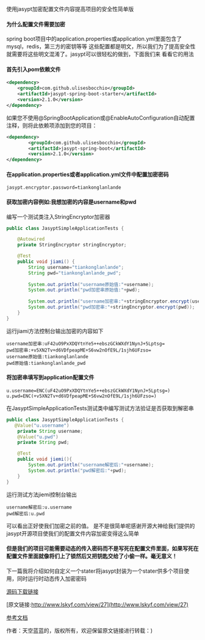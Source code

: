 使用jasypt加密配置文件内容提高项目的安全性简单版

#### 为什么配置文件需要加密
spring boot项目中的application.properties或application.yml里面包含了mysql，redis，第三方的密钥等等
这些配置都是明文，所以我们为了提高安全性就需要将这些明文混淆了。jasypt可以很轻松的做到，下面我们来
看看它的用法
#### 首先引入pom依赖文件
```xml
<dependency>
    <groupId>com.github.ulisesbocchio</groupId>
    <artifactId>jasypt-spring-boot-starter</artifactId>
    <version>2.1.0</version>
</dependency>
```
 如果您不使用@SpringBootApplication或@EnableAutoConfiguration自动配置注释，则将此依赖项添加到您的项目：
  
```xml
<dependency>
        <groupId>com.github.ulisesbocchio</groupId>
        <artifactId>jasypt-spring-boot</artifactId>
        <version>2.1.0</version>
</dependency>
```
#### 在application.properties或者application.yml文件中配置加密密码
```properties
jasypt.encryptor.password=tiankonglanlande
```
#### 获取加密内容例如:我想加密的内容是username和pwd
编写一个测试类注入StringEncryptor加密器
```java
public class JasyptSimpleApplicationTests {

	@Autowired
	private StringEncryptor stringEncryptor;

	@Test
	public void jiami() {
		String username="tiankonglanlande";
		String pwd="tiankonglanlande_pwd";
		
		System.out.println("username原始值:"+username);
		System.out.println("pwd加密串原始值:"+pwd);
		
		System.out.println("username加密串:"+stringEncryptor.encrypt(username));
		System.out.println("pwd加密串:"+stringEncryptor.encrypt(pwd));
	}
}

```
运行jiami方法控制台输出加密的内容如下
```
username加密串:uF42uO9PxXDQYtnYe5++ebszGCkWXdY1NynJ+5Lptsg=
pwd加密串:+v5XN2Tv+d6VDfpeapME+S6vw2nOfE9L/1sjh6UFzso=
username原始值:tiankonglanlande
pwd原始值:tiankonglanlande_pwd
```
#### 将加密串填写到application配置文件
```properties
u.username=ENC(uF42uO9PxXDQYtnYe5++ebszGCkWXdY1NynJ+5Lptsg=)
u.pwd=ENC(+v5XN2Tv+d6VDfpeapME+S6vw2nOfE9L/1sjh6UFzso=)
```
在JasyptSimpleApplicationTests测试类中编写测试方法验证是否获取到解密串
```java
public class JasyptSimpleApplicationTests {
   @Value("u.username")
	private String username;
	@Value("u.pwd")
	private String pwd;

	@Test
	public void jiemi(){
		System.out.println("username解密后:"+username);
		System.out.println("pwd解密后:"+pwd);
	}
}
```
运行测试方法jiemi控制台输出
```
username解密后:u.username
pwd解密后:u.pwd

```
可以看出正好使我们加密之前的值。
是不是很简单呢感谢开源大神给我们提供的jasypt开源项目使我们的配置文件内容加密变得这么简单
#### 但是我们的项目可能需要动态的传入密码而不是写死在配置文件里面，如果写死在配置文件里面就像将们上了锁然后又把钥匙交给了小偷一样。毫无意义！
下一篇我将介绍如何自定义一个stater将jasypt封装为一个stater供多个项目使用，同时运行时动态传入加密密码

[源码下载链接](https://github.com/tiankonglanlande/springboot)

[原文链接:http://www.lskyf.com/view/27](http://www.lskyf.com/view/27)

[参考文档](https://github.com/ulisesbocchio/jasypt-spring-boot)

作者：天空蓝蓝的，版权所有，欢迎保留原文链接进行转载：)